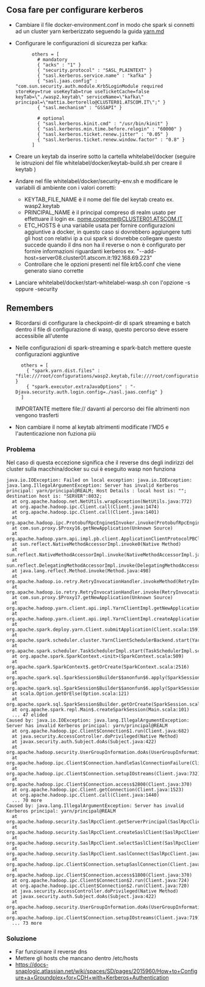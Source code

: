 ## Cosa fare per configurare kerberos 

- Cambiare il file docker-environment.conf in modo che spark si connetti ad un cluster yarn kerberizzato seguendo la guida [yarn.md](yarn.md)
- Configurare le configurazioni di sicurezza per kafka:

            others = [
              # mandatory
              { "acks" : "1" }
              { "security.protocol" : "SASL_PLAINTEXT" }
              { "sasl.kerberos.service.name" : "kafka" }
              { "sasl.jaas.config" : "com.sun.security.auth.module.Krb5LoginModule required storeKey=true useKeyTab=true useTicketCache=false keyTab=\"./wasp2.keytab\" serviceName=\"kafka\" principal=\"mattia.bertorello@CLUSTER01.ATSCOM.IT\";" }
              { "sasl.mechanism" : "GSSAPI" }
              
              # optional
              { "sasl.kerberos.kinit.cmd" : "/usr/bin/kinit" }
              { "sasl.kerberos.min.time.before.relogin" : "60000" }
              { "sasl.kerberos.ticket.renew.jitter" : "0.05" }
              { "sasl.kerberos.ticket.renew.window.factor" : "0.8" }
            ]
            
- Creare un keytab da inserire sotto la cartella whitelabel/docker (seguire le istruzioni del file whitelabel/docker/keytab-build.sh per creare il keytab )
- Andare nel file whitelabel/docker/security-env.sh e modificare le variabili di ambiente con i valori corretti:
    - KEYTAB_FILE_NAME è il nome del file del keytab creato ex. wasp2.keytab
    - PRINCIPAL_NAME è il principal compreso di realm usato per effettuare il login  ex. nome.cognome@CLUSTER01.ATSCOM.IT
    - ETC_HOSTS è una variabile usata per fornire configurazioni aggiuntive a docker, in questo caso si dovrebbero aggiungere tutti gli host con relativi ip
      a cui spark si dovrebbe collegare questo succede quando il dns non ha il reverse o non è configurato per fornire informazioni riguardanti kerberos
      ex. "--add-host=server08.cluster01.atscom.it:192.168.69.223"
    - Controllare che le opzioni presenti nel file krb5.conf che viene generato siano corrette 
- Lanciare whitelabel/docker/start-whitelabel-wasp.sh con l'opzione -s oppure -security

## Remembers 

- Ricordarsi di configurare la checkpoint-dir di spark streaming e batch dentro il file di configurazione di wasp, questo percorso deve essere accessibile all'utente
- Nelle configurazioni di spark-streaming e spark-batch mettere queste configurazioni aggiuntive

        others = [
          { "spark.yarn.dist.files" : "file:///root/configurations/wasp2.keytab,file:///root/configurations/sasl.jaas.config" }
          { "spark.executor.extraJavaOptions" : "-Djava.security.auth.login.config=./sasl.jaas.config" }
        ]
    IMPORTANTE mettere file:// davanti al percorso dei file altrimenti non vengono trasferti
- Non cambiare il nome al keytab altrimenti modificate l'MD5 e l'autenticazione non fuziona più
     
### Problema 
Nel caso di questa eccezione significa che il reverse dns degli indirizzi del cluster sulla macchina/docker su cui è eseguito wasp non funziona

    java.io.IOException: Failed on local exception: java.io.IOException: java.lang.IllegalArgumentException: Server has invalid Kerberos principal: yarn/principal@REALM; Host Details : local host is: ""; destination host is: "SERVER":8032;
      at org.apache.hadoop.net.NetUtils.wrapException(NetUtils.java:772)
      at org.apache.hadoop.ipc.Client.call(Client.java:1474)
      at org.apache.hadoop.ipc.Client.call(Client.java:1401)
      at org.apache.hadoop.ipc.ProtobufRpcEngine$Invoker.invoke(ProtobufRpcEngine.java:232)
      at com.sun.proxy.$Proxy16.getNewApplication(Unknown Source)
      at org.apache.hadoop.yarn.api.impl.pb.client.ApplicationClientProtocolPBClientImpl.getNewApplication(ApplicationClientProtocolPBClientImpl.java:217)
      at sun.reflect.NativeMethodAccessorImpl.invoke0(Native Method)
      at sun.reflect.NativeMethodAccessorImpl.invoke(NativeMethodAccessorImpl.java:62)
      at sun.reflect.DelegatingMethodAccessorImpl.invoke(DelegatingMethodAccessorImpl.java:43)
      at java.lang.reflect.Method.invoke(Method.java:498)
      at org.apache.hadoop.io.retry.RetryInvocationHandler.invokeMethod(RetryInvocationHandler.java:187)
      at org.apache.hadoop.io.retry.RetryInvocationHandler.invoke(RetryInvocationHandler.java:102)
      at com.sun.proxy.$Proxy17.getNewApplication(Unknown Source)
      at org.apache.hadoop.yarn.client.api.impl.YarnClientImpl.getNewApplication(YarnClientImpl.java:206)
      at org.apache.hadoop.yarn.client.api.impl.YarnClientImpl.createApplication(YarnClientImpl.java:214)
      at org.apache.spark.deploy.yarn.Client.submitApplication(Client.scala:159)
      at org.apache.spark.scheduler.cluster.YarnClientSchedulerBackend.start(YarnClientSchedulerBackend.scala:56)
      at org.apache.spark.scheduler.TaskSchedulerImpl.start(TaskSchedulerImpl.scala:173)
      at org.apache.spark.SparkContext.<init>(SparkContext.scala:509)
      at org.apache.spark.SparkContext$.getOrCreate(SparkContext.scala:2516)
      at org.apache.spark.sql.SparkSession$Builder$$anonfun$6.apply(SparkSession.scala:918)
      at org.apache.spark.sql.SparkSession$Builder$$anonfun$6.apply(SparkSession.scala:910)
      at scala.Option.getOrElse(Option.scala:121)
      at org.apache.spark.sql.SparkSession$Builder.getOrCreate(SparkSession.scala:910)
      at org.apache.spark.repl.Main$.createSparkSession(Main.scala:101)
      ... 47 elided
    Caused by: java.io.IOException: java.lang.IllegalArgumentException: Server has invalid Kerberos principal: yarn/principal@REALM
      at org.apache.hadoop.ipc.Client$Connection$1.run(Client.java:682)
      at java.security.AccessController.doPrivileged(Native Method)
      at javax.security.auth.Subject.doAs(Subject.java:422)
      at org.apache.hadoop.security.UserGroupInformation.doAs(UserGroupInformation.java:1692)
      at org.apache.hadoop.ipc.Client$Connection.handleSaslConnectionFailure(Client.java:645)
      at org.apache.hadoop.ipc.Client$Connection.setupIOstreams(Client.java:732)
      at org.apache.hadoop.ipc.Client$Connection.access$2800(Client.java:370)
      at org.apache.hadoop.ipc.Client.getConnection(Client.java:1523)
      at org.apache.hadoop.ipc.Client.call(Client.java:1440)
      ... 70 more
    Caused by: java.lang.IllegalArgumentException: Server has invalid Kerberos principal: yarn/principal@REALM
      at org.apache.hadoop.security.SaslRpcClient.getServerPrincipal(SaslRpcClient.java:334)
      at org.apache.hadoop.security.SaslRpcClient.createSaslClient(SaslRpcClient.java:231)
      at org.apache.hadoop.security.SaslRpcClient.selectSaslClient(SaslRpcClient.java:159)
      at org.apache.hadoop.security.SaslRpcClient.saslConnect(SaslRpcClient.java:396)
      at org.apache.hadoop.ipc.Client$Connection.setupSaslConnection(Client.java:555)
      at org.apache.hadoop.ipc.Client$Connection.access$1800(Client.java:370)
      at org.apache.hadoop.ipc.Client$Connection$2.run(Client.java:724)
      at org.apache.hadoop.ipc.Client$Connection$2.run(Client.java:720)
      at java.security.AccessController.doPrivileged(Native Method)
      at javax.security.auth.Subject.doAs(Subject.java:422)
      at org.apache.hadoop.security.UserGroupInformation.doAs(UserGroupInformation.java:1692)
      at org.apache.hadoop.ipc.Client$Connection.setupIOstreams(Client.java:719)
      ... 73 more

### Soluzione
- Far funzionare il reverse dns 
- Mettere gli hosts che mancano dentro /etc/hosts
- https://docs-snaplogic.atlassian.net/wiki/spaces/SD/pages/2015960/How+to+Configure+a+Groundplex+for+CDH+with+Kerberos+Authentication